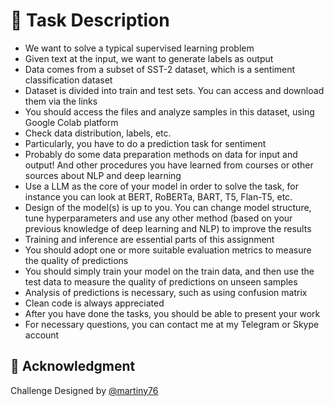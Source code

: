 # 📖 Task Description 

- We want to solve a typical supervised learning problem
- Given text at the input, we want to generate labels as output
- Data comes from a subset of SST-2 dataset, which is a sentiment classification dataset
- Dataset is divided into train and test sets. You can access and download them via the
links
- You should access the files and analyze samples in this dataset, using Google Colab
platform
- Check data distribution, labels, etc.
- Particularly, you have to do a prediction task for sentiment
- Probably do some data preparation methods on data for input and output! And other
procedures you have learned from courses or other sources about NLP and deep
learning
- Use a LLM as the core of your model in order to solve the task, for instance you can look
at BERT, RoBERTa, BART, T5, Flan-T5, etc.
- Design of the model(s) is up to you. You can change model structure, tune
hyperparameters and use any other method (based on your previous knowledge of deep
learning and NLP) to improve the results
- Training and inference are essential parts of this assignment
- You should adopt one or more suitable evaluation metrics to measure the quality of
predictions
- You should simply train your model on the train data, and then use the test data to
measure the quality of predictions on unseen samples
- Analysis of predictions is necessary, such as using confusion matrix
- Clean code is always appreciated 
- After you have done the tasks, you should be able to present your work 
- For necessary questions, you can contact me at my Telegram or Skype account


## 💝 Acknowledgment
Challenge Designed by [@martiny76](https://github.com/martiny76)
